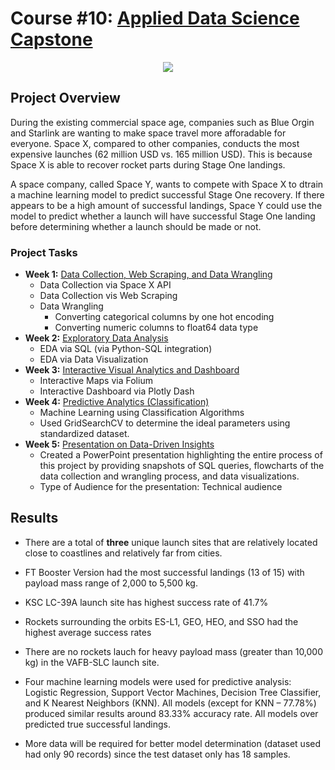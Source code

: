 # Course #10: [Applied Data Science Capstone](https://github.com/collinbashore/IBM-Data-Science-Professional-Certification/blob/main/10%20-%20Capstone%20Project/Data-Science-Capstone-Collin.pdf)

<p align="center">
    <img src = "https://github.com/collinbashore/IBM-Data-Science-Professional-Certification/blob/main/10%20-%20Capstone%20Project/Data%20Sciecne%20Capstone%20Project%20Cover%20Slide.JPG">
</p>

## Project Overview
During the existing commercial space age, companies such as Blue Orgin and Starlink are wanting to make space travel more afforadable for everyone. Space X, compared to other companies, conducts the most expensive launches (62 million USD vs. 165 million USD). This is because Space X is able to recover rocket parts during Stage One landings.

A space company, called Space Y, wants to compete with Space X to dtrain a machine learning model to predict successful Stage One recovery. If there appears to be a high amount of successful landings, Space Y could use the model to predict whether a launch will have successful Stage One landing before determining whether a launch should be made or not.

### Project Tasks
- **Week 1:** [Data Collection, Web Scraping, and Data Wrangling](https://github.com/collinbashore/IBM-Data-Science-Professional-Certification/tree/main/10%20-%20Capstone%20Project/Week%201%20Data%20Cleaning%20-%20Webscraping%20-%20Data%20Wrangling)
    - Data Collection via Space X API
    - Data Collection vis Web Scraping
    - Data Wrangling
        - Converting categorical columns by one hot encoding
        - Converting numeric columns to float64 data type
- **Week 2:** [Exploratory Data Analysis](https://github.com/collinbashore/IBM-Data-Science-Professional-Certification/tree/main/10%20-%20Capstone%20Project/Week%202%20Exploratory%20Data%20Analysis)
    - EDA via SQL (via Python-SQL integration)
    - EDA via Data Visualization
- **Week 3:** [Interactive Visual Analytics and Dashboard](https://github.com/collinbashore/IBM-Data-Science-Professional-Certification/tree/main/10%20-%20Capstone%20Project/Week%203%20Visual%20Analytics%20and%20Interactive%20Dashboards)
    - Interactive Maps via Folium
    - Interactive Dashboard via Plotly Dash
- **Week 4:** [Predictive Analytics (Classification)](https://github.com/collinbashore/IBM-Data-Science-Professional-Certification/tree/main/10%20-%20Capstone%20Project/Week%204%20Predictive%20Analytics%20(Classification))
    - Machine Learning using Classification Algorithms
    - Used GridSearchCV to determine the ideal parameters using standardized dataset.
- **Week 5:** [Presentation on Data-Driven Insights](https://github.com/collinbashore/IBM-Data-Science-Professional-Certification/blob/main/10%20-%20Capstone%20Project/Data-Science-Capstone-Collin.pdf)
    - Created a PowerPoint presentation highlighting the entire process of this project by providing snapshots of SQL queries, flowcharts of the data collection and wrangling process, and data visualizations.
    - Type of Audience for the presentation: Technical audience 
## Results

- There are a total of **three** unique launch sites that are relatively located close to coastlines and relatively far from cities. 

- FT Booster Version had the most successful landings (13 of 15) with payload mass range of 2,000 to 5,500 kg.

- KSC LC-39A launch site has highest success rate of 41.7%

- Rockets surrounding the orbits ES-L1, GEO, HEO, and SSO had the highest average success rates

- There are no rockets lauch for heavy payload mass (greater than 10,000 kg) in the VAFB-SLC launch site.

- Four machine learning models were used for predictive analysis: Logistic Regression, Support Vector Machines, Decision Tree Classifier, and K Nearest Neighbors (KNN). All models (except for KNN – 77.78%) produced similar results around 83.33% accuracy rate. All models over predicted true successful landings.

- More data will be required for better model determination (dataset used had only 90 records) since the test dataset only has 18 samples.
